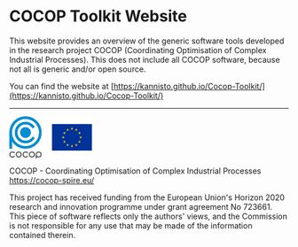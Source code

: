 
COCOP Toolkit Website
=====================

This website provides an overview of the generic software tools developed in
the research project COCOP (Coordinating Optimisation of Complex Industrial
Processes). This does not include all COCOP software, because not all is
generic and/or open source.

You can find the website at [https://kannisto.github.io/Cocop-Toolkit/](https://kannisto.github.io/Cocop-Toolkit/)

---

<img src="logos.png" alt="COCOP and EU" style="display:block;margin-right:auto" />

COCOP - Coordinating Optimisation of Complex Industrial Processes  
https://cocop-spire.eu/

This project has received funding from the European Union's Horizon 2020
research and innovation programme under grant agreement No 723661. This piece
of software reflects only the authors' views, and the Commission is not
responsible for any use that may be made of the information contained therein.
